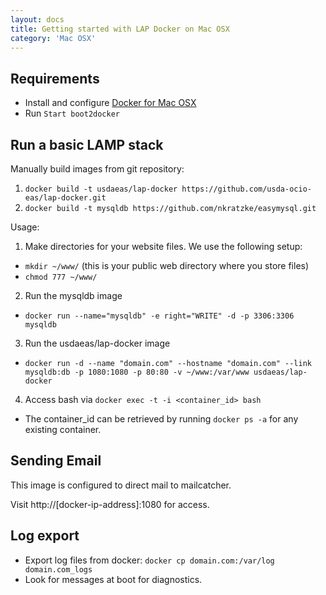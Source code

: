 ```yaml
---
layout: docs
title: Getting started with LAP Docker on Mac OSX
category: 'Mac OSX'
---
```



Requirements
----------
- Install and configure [Docker for Mac OSX](https://docs.docker.com/installation/mac/#install-boot2docker)
- Run `Start boot2docker`

Run a basic LAMP stack
----------

Manually build images from git repository:

1. `docker build -t usdaeas/lap-docker https://github.com/usda-ocio-eas/lap-docker.git`
2. `docker build -t mysqldb https://github.com/nkratzke/easymysql.git`

Usage:

1. Make directories for your website files. We use the following setup:
 - `mkdir ~/www/` (this is your public web directory where you store files)
 - `chmod 777 ~/www/`
2. Run the mysqldb image
 - `docker run --name="mysqldb" -e right="WRITE" -d -p 3306:3306 mysqldb`
3. Run the usdaeas/lap-docker image
 - `docker run -d --name "domain.com" --hostname "domain.com" --link mysqldb:db -p 1080:1080 -p 80:80 -v ~/www:/var/www usdaeas/lap-docker`
4. Access bash via `docker exec -t -i <container_id> bash`
 - The container_id can be retrieved by running `docker ps -a` for any existing container.

Sending Email
-------------

This image is configured to direct mail to mailcatcher. 

Visit http://[docker-ip-address]:1080 for access.


Log export
---------------

- Export log files from docker: `docker cp domain.com:/var/log domain.com_logs`
- Look for messages at boot for diagnostics.
